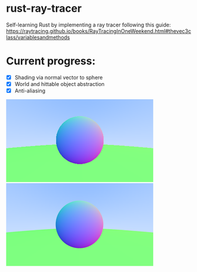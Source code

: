 # rust-ray-tracer

Self-learning Rust by implementing a ray tracer following this guide: https://raytracing.github.io/books/RayTracingInOneWeekend.html#thevec3class/variablesandmethods

# Current progress:

- [x] Shading via normal vector to sphere
- [x] World and hittable object abstraction
- [x] Anti-aliasing

![Context-aware rendering of sphere](images/regular.png)
![Context-aware rendering of sphere](images/anti-aliased.png)